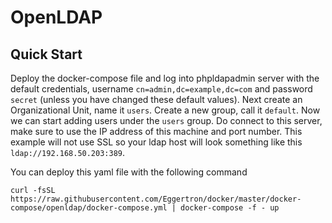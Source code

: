 # OpenLDAP

## Quick Start
Deploy the docker-compose file and log into phpldapadmin server with
the default credentials, username `cn=admin,dc=example,dc=com` and password
`secret` (unless you have changed these default values). Next create
an Organizational Unit, name it `users`. Create a new group, call it `default`.
Now we can start adding users under the `users` group. Do connect to this
server, make sure to use the IP address of this machine and port number. This
example will not use SSL so your ldap host will look something like this `ldap://192.168.50.203:389`.

You can deploy this yaml file with the following command
```
curl -fsSL https://raw.githubusercontent.com/Eggertron/docker/master/docker-compose/openldap/docker-compose.yml | docker-compose -f - up
```
